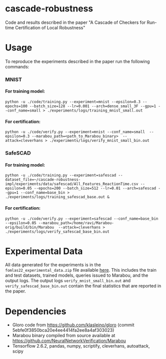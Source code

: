# cascade-robustness
Code and results described in the paper "A Cascade of Checkers for Run-time Certification of Local Robustness"

# Usage
To reproduce the experiments described in the paper run the following commands:

### MNIST
#### For training model:
```
python -u ./code/training.py --experiment=mnist --epsilon=0.3 --epochs=100 --batch_size=128 --lr=0.001 --arch=dense_small_3F --gpu=1 --conf_name=small > ./experiments/logs/training_mnist_small.out
```
#### For certification: 
```
python -u ./code/verify.py --experiment=mnist --conf_name=small  --epsilon=0.3 --marabou_path=<path_to_Marabou_binary>  --attack=cleverhans > ./experiments/logs/verify_mnist_small_bin.out
```

### SafeSCAD
#### For training model:
```
python -u ./code/training.py --experiment=safescad --dataset_file=~/cascade-robustness-impl/experiments/data/safescad/All_Features_ReactionTime.csv --epsilon=0.05 --epochs=200 --batch_size=512 --lr=0.01 --arch=safescad --gpu=1 --conf_name=base_bin > ./experiments/logs/training_safescad_base.out &
```
#### For certification: 
```
python -u ./code/verify.py --experiment=safescad --conf_name=base_bin  --epsilon=0.05 --marabou_path=/home/ravi/Marabou-orig/build/bin/Marabou  --attack=cleverhans > ./experiments/logs/verify_safescad_base_bin.out 
```

# Experimental Data
All data generated for the experiments is in the `fomlas22_experimental_data.zip` file available [here](https://drive.google.com/file/d/1msw-D6gTcIS2d0z-Xg6AuAIeyenlk9B-/view?usp=sharing). This includes the train and test datasets, trained models, queries issued to Marabou, and the output logs. The output logs `verify_mnist_small_bin.out` and `verify_safescad_base_bin.out` contain the final statistics that are reported in the paper. 

# Dependencies
- Gloro code from https://github.com/klasleino/gloro (commit 5ebfe0f3850bca20e4ee4414fa2ee8a4af303023)
- Marabou binary compiled from source available at https://github.com/NeuralNetworkVerification/Marabou
- Tensorflow 2.6.2, pandas, numpy, scriptify, cleverhans, autoattack, scipy

